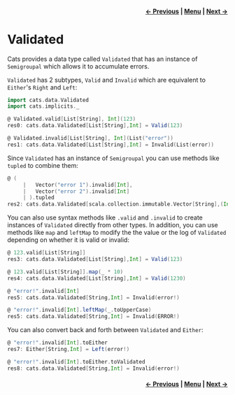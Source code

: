 <h4 align="right">
    <a href="lesson5_1_semigroupal.md">← Previous</a> |
    <a href="../../../../README.md">Menu</a> |
    <a href="lesson5_3_apply_applicative.md">Next →</a>
</h4>

<h1>Validated</h1>

Cats provides a data type called `Validated` that has an instance of `Semigroupal` which allows it to accumulate errors.

`Validated` has 2 subtypes, `Valid` and `Invalid` which are equivalent to `Either`'s `Right` and `Left`:

```scala
import cats.data.Validated
import cats.implicits._

@ Validated.valid[List[String], Int](123)
res0: cats.data.Validated[List[String],Int] = Valid(123)

@ Validated.invalid[List[String], Int](List("error"))
res1: cats.data.Validated[List[String],Int] = Invalid(List(error))
```

Since `Validated` has an instance of `Semigroupal` you can use methods like `tupled` to combine them:

```scala
@ (
     |   Vector("error 1").invalid[Int],
     |   Vector("error 2").invalid[Int]
     | ).tupled
res2: cats.data.Validated[scala.collection.immutable.Vector[String],(Int, Int)] = Invalid(Vector(error 1, error 2))
```

You can also use syntax methods like `.valid` and `.invalid` to create instances of `Validated` directly from other
types. In addition, you can use methods like `map` and `leftMap` to modify the the value or the log of `Validated`
depending on whether it is valid or invalid:

```scala
@ 123.valid[List[String]]
res3: cats.data.Validated[List[String],Int] = Valid(123)

@ 123.valid[List[String]].map(_ * 10)
res4: cats.data.Validated[List[String],Int] = Valid(1230)
```

```scala
@ "error!".invalid[Int]
res5: cats.data.Validated[String,Int] = Invalid(error!)

@ "error!".invalid[Int].leftMap(_.toUpperCase)
res5: cats.data.Validated[String,Int] = Invalid(ERROR!)
```

You can also convert back and forth between `Validated` and `Either`:

```scala
@ "error!".invalid[Int].toEither
res7: Either[String,Int] = Left(error!)

@ "error!".invalid[Int].toEither.toValidated
res8: cats.data.Validated[String,Int] = Invalid(error!)
```

<h4 align="right">
    <a href="lesson5_1_semigroupal.md">← Previous</a> |
    <a href="../../../../README.md">Menu</a> |
    <a href="lesson5_3_apply_applicative.md">Next →</a>
</h4>